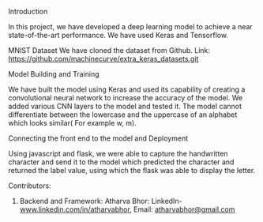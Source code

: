Introduction

In this project, we have developed a deep learning model to achieve a near state-of-the-art performance. We have used Keras and Tensorflow.

MNIST Dataset
We have cloned the dataset from Github.
Link: https://github.com/machinecurve/extra_keras_datasets.git


Model Building and Training  

We have built the model using Keras and used its capability of creating a convolutional neural network to increase the accuracy of the model. We added various CNN layers to the model and tested it. The model cannot differentiate between the lowercase and the uppercase of an alphabet which looks similar( For example w, m).



Connecting the front end to the model and Deployment   

Using javascript and flask, we were able to capture the handwritten character and send it to the model which predicted the character and returned the label value, using which the flask was able to display the letter.


Contributors:
1. Backend and Framework: 
   Atharva Bhor: LinkedIn- www.linkedin.com/in/atharvabhor, Email: atharvabhor@gmail.com




 
